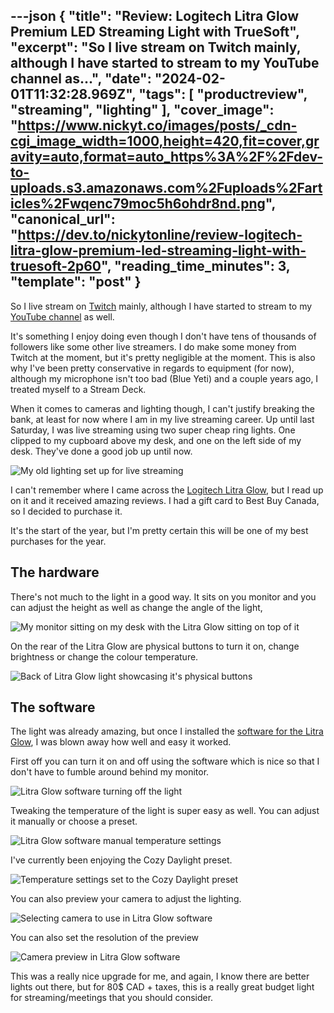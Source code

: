 ---json
{
  "title": "Review: Logitech Litra Glow Premium LED Streaming Light with TrueSoft",
  "excerpt": "So I live stream on Twitch mainly, although I have started to stream to my YouTube channel as...",
  "date": "2024-02-01T11:32:28.969Z",
  "tags": [
    "productreview",
    "streaming",
    "lighting"
  ],
  "cover_image": "https://www.nickyt.co/images/posts/_cdn-cgi_image_width=1000,height=420,fit=cover,gravity=auto,format=auto_https%3A%2F%2Fdev-to-uploads.s3.amazonaws.com%2Fuploads%2Farticles%2Fwqenc79moc5h6ohdr8nd.png",
  "canonical_url": "https://dev.to/nickytonline/review-logitech-litra-glow-premium-led-streaming-light-with-truesoft-2p60",
  "reading_time_minutes": 3,
  "template": "post"
}
---

So I live stream on [Twitch](http://nickyt.live) mainly, although I have started to stream to my [YouTube channel](https://nickyt.tube
) as well.

It's something I enjoy doing even though I don't have tens of thousands of followers like some other live streamers. I do make some money from Twitch at the moment, but it's pretty negligible at the moment. This is also why I've been pretty conservative in regards to equipment (for now), although my microphone isn't too bad (Blue Yeti) and a couple years ago, I treated myself to a Stream Deck.

When it comes to cameras and lighting though, I can't justify breaking the bank, at least for now where I am in my live streaming career. Up until last Saturday, I was live streaming using two super cheap ring lights. One clipped to my cupboard above my desk, and one on the left side of my desk. They've done a good job up until now.

![My old lighting set up for live streaming](https://www.nickyt.co/images/posts/_uploads_articles_exrqccl2pai6wfi3mejb.png)

I can't remember where I came across the [Logitech Litra Glow](https://www.logitech.com/en-ca/products/lighting/litra-glow.946-000001.html), but I read up on it and it received amazing reviews. I had a gift card to Best Buy Canada, so I decided to purchase it.

It's the start of the year, but I'm pretty certain this will be one of my best purchases for the year.

## The hardware

There's not much to the light in a good way. It sits on you monitor and you can adjust the height as well as change the angle of the light,

![My monitor sitting on my desk with the Litra Glow sitting on top of it](https://www.nickyt.co/images/posts/_uploads_articles_aehkg166yfdha0txwoha.png)

On the rear of the Litra Glow are physical buttons to turn it on, change brightness or change the colour temperature.

![Back of Litra Glow light showcasing it's physical buttons](https://www.nickyt.co/images/posts/_uploads_articles_r6v66zm0fj9fshomq4vd.png)

## The software

The light was already amazing, but once I installed the [software for the Litra Glow](https://support.logi.com/hc/en-in/articles/4418090899223-Download-Litra-Glow
), I was blown away how well and easy it worked.

First off you can turn it on and off using the software which is nice so that I don't have to fumble around behind my monitor.

![Litra Glow software turning off the light](https://www.nickyt.co/images/posts/_uploads_articles_wk7hphgpljhn1xpne6u3.gif)

Tweaking the temperature of the light is super easy as well. You can adjust it manually or choose a preset.

![Litra Glow software manual temperature settings](https://www.nickyt.co/images/posts/_uploads_articles_azx8dndnljaabn7t44ll.png)

I've currently been enjoying the Cozy Daylight preset.

![Temperature settings set to the Cozy Daylight preset](https://www.nickyt.co/images/posts/_uploads_articles_44yabt1zvgwnn5l3w2m3.png)

You can also preview your camera to adjust the lighting.

![Selecting camera to use in Litra Glow software](https://www.nickyt.co/images/posts/_uploads_articles_3mehj3mt1mo9zi1cjin2.png)

You can also set the resolution of the preview

![Camera preview in Litra Glow software](https://www.nickyt.co/images/posts/_uploads_articles_e06rg09hm9l2c4da02mn.png)

This was a really nice upgrade for me, and again, I know there are better lights out there, but for 80$ CAD + taxes, this is a really great budget light for streaming/meetings that you should consider.

